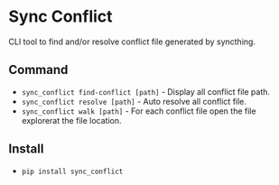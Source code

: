 Sync Conflict
=============

CLI tool to find and/or resolve conflict file generated by syncthing.

## Command
* `sync_conflict find-conflict [path]` - Display all conflict file path.  
* `sync_conflict resolve [path]` - Auto resolve all conflict file.  
* `sync_conflict walk [path]` - For each conflict file open the file explorerat the file location.  

## Install
* `pip install sync_conflict`
